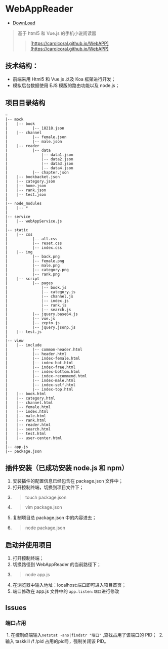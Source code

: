 # WebAppReader

* [DownLoad](https://raw.githubusercontent.com/carolcoral/WebAPP/master/__W2A__webreader.cnkj.site_0316145117.apk)

> 基于 html5 和 Vue.js 的手机小说阅读器 
>> [https://carolcoral.github.io/WebAPP](https://carolcoral.github.io/WebAPP)

## 技术结构：
* 前端采用 Html5 和 Vue.js 以及 Koa 框架进行开发；
* 模拟后台数据使用 EJS 模版的路由功能以及 node.js；

## 项目目录结构
```
~
|-- mock
|    |-- book
|           |-- 18218.json
|    |-- channel
|           |-- female.json
|           |-- male.json
|    |-- reader
|           |-- data
|               |-- data1.json
|               |-- data2.json
|               |-- data3.json
|               |-- data4.json
|           |-- chapter.json
|    |-- bookbacket.json
|    |-- category.json
|    |-- home.json
|    |-- rank.json
|    |-- test.json
|
|-- node_modules
|    |-- *
|
|-- service
|    |-- webAppService.js
|
|-- static
|    |-- css
|           |-- all.css
|           |-- reset.css
|           |-- index.css
|    |-- img
|           |-- back.png
|           |-- female.png
|           |-- male.png
|           |-- category.png
|           |-- rank.png
|    |-- script
|           |-- pages
|               |-- book.js
|               |-- category.js
|               |-- channel.js
|               |-- index.js
|               |-- rank.js
|               |-- search.js
|           |-- jquery.base64.js
|           |-- vue.js
|           |-- zepto.js
|           |-- jquery.jsonp.js
|    |-- test.js
|
|-- view
|    |-- include
|           |-- common-header.html
|           |-- header.html
|           |-- index-female.html
|           |-- index-hot.html
|           |-- index-free.html
|           |-- index-bottom.html
|           |-- index-recommend.html
|           |-- index-male.html
|           |-- index-self.html
|           |-- index-top.html
|    |-- book.html
|    |-- category.html
|    |-- channel.html
|    |-- female.html
|    |-- index.html
|    |-- male.html
|    |-- rank.html
|    |-- reader.html
|    |-- search.html
|    |-- test.html
|    |-- user-center.html
|
|-- app.js
|-- package.json

```

## 插件安装（已成功安装 node.js 和 npm）
1. 安装插件的配置信息已经包含在 package.json 文件中；
2. 打开控制终端，切换到项目文件下；
3. >touch package.json
4. >vim package.json
5. 复制项目总 package.json 中的内容进去；
6. >node package.json

## 启动并使用项目
1. 打开控制终端；
2. 切换路径到 WebAppReader 的当前路径下；
3. >node app.js
4. 在浏览器中输入地址：localhost:端口即可进入项目首页；
5. 端口修改在 app.js 文件中的 <code>app.listen:端口</code>进行修改

## Issues
### 端口占用
  1. 在控制终端输入<code>netstat -ano|findstr "端口"</code> ,查找占用了该端口的 PID；
  2. 输入 taskkill /f /pid 占用的pid号，强制关闭该 PID。
